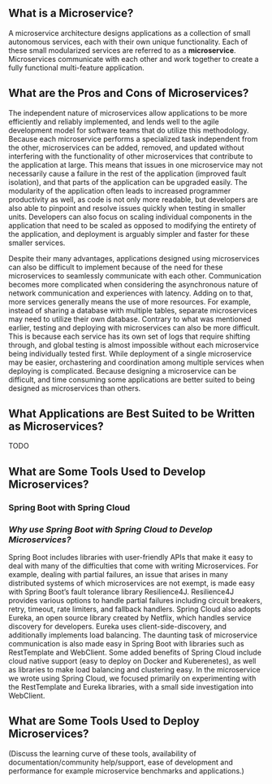 ## What is a Microservice?

A microservice architecture designs applications as a collection of small autonomous services, each with their own unique functionality. Each of these small modularized services are referred to as a **microservice**. Microservices communicate with each other and work together to create a fully functional multi-feature application.

## What are the Pros and Cons of Microservices?

The independent nature of microservices allow applications to be more efficiently and reliably implemented, and lends well to the agile development model for software teams that do utilize this methodology. Because each microservice performs a specialized task independent from the other, microservices can be added, removed, and updated without interfering with the functionality of other microservices that contribute to the application at large. This means that issues in one microservice may not necessarily cause a failure in the rest of the application (improved fault isolation), and that parts of the application can be upgraded easily. The modularity of the application often leads to increased programmer productivity as well, as code is not only more readable, but developers are also able to pinpoint and resolve issues quickly when testing in smaller units. Developers can also focus on scaling individual components in the application that need to be scaled as opposed to modifying the entirety of the application, and deployment is arguably simpler and faster for these smaller services.

Despite their many advantages, applications designed using microservices can also be difficult to implement because of the need for these microservices to seamlessly communicate with each other. Communication becomes more complicated when considering the asynchronous nature of network communication and experiences with latency. Adding on to that, more services generally means the use of more resources. For example, instead of sharing a database with multiple tables, separate microservices may need to utilize their own database. Contrary to what was mentioned earlier, testing and deploying with microservices can also be more difficult. This is because each service has its own set of logs that require shifting through, and global testing is almost impossible without each microservice being individually tested first. While deployment of a single microservice may be easier, orchastering and coordination among multiple services when deploying is complicated. Because designing a microservice can be difficult, and time consuming some applications are better suited to being designed as microservices than others.

## What Applications are Best Suited to be Written as Microservices?

TODO

## What are Some Tools Used to Develop Microservices? 
### Spring Boot with Spring Cloud
### *Why use Spring Boot with Spring Cloud to Develop Microservices?*

Spring Boot includes libraries with user-friendly APIs that make it easy to deal with many of the difficulties that come with writing Microservices. For example, dealing with partial failures, an issue that arises in many distributed systems of which microservices are not exempt, is made easy with Spring Boot’s fault tolerance library Resilience4J. Resilience4J provides various options to handle partial failures including circuit breakers, retry, timeout, rate limiters, and fallback handlers. Spring Cloud also adopts Eureka, an open source library created by Netflix, which handles service discovery for developers. Eureka uses client-side-discovery, and additionally implements load balancing. The daunting task of microservice communication is also made easy in Spring Boot with libraries such as RestTemplate and WebClient. Some added benefits of Spring Cloud include cloud native support (easy to deploy on Docker and Kuberenetes), as well as libraries to make load balancing and clustering easy. In the microservice we wrote using Spring Cloud, we focused primarily on experimenting with the RestTemplate and Eureka libraries, with a small side investigation into WebClient.

## What are Some Tools Used to Deploy Microservices? 

(Discuss the learning curve of these tools, availability of documentation/community help/support, ease of development and performance for example microservice benchmarks and applications.)
